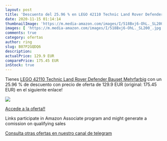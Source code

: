 ```yaml
---
layout: post
title: 'Descuento del 25.96 % en LEGO 42110 Technic Land Rover Defender  '
date: 2020-11-15 01:14:14
thumbnailImage: 'https://m.media-amazon.com/images/I/518Bxj6-OhL._SL200_.jpg'
images: [ 'https://m.media-amazon.com/images/I/518Bxj6-OhL._SL200_.jpg' ]
comments: true
category: ofertas
author: ring
slug: B07P2GQDQ6
description:
actualPrice: 129.9 EUR
comparePrice: 175.45 EUR
inStock: true
---
```


Tienes [LEGO 42110 Technic Land Rover Defender  Bauset  Mehrfarbig](https://www.amazon.de/dp/B07P2GQDQ6/?tag=redken02-21) con un 25.96 % de descuento con precio de oferta de 129.9 EUR (original: 175.45 EUR) en el siguiente enlace!

[![](https://m.media-amazon.com/images/I/518Bxj6-OhL._SL200_.jpg)](https://www.amazon.de/dp/B07P2GQDQ6/?tag=redken02-21)

[Accede a la oferta!!](https://www.amazon.de/dp/B07P2GQDQ6/?tag=redken02-21)

Links participate in Amazon Associate program and might generate a comission on qualifying sales

[Consulta otras ofertas en nuestro canal de telegram](https://t.me/s/ofertas25)
